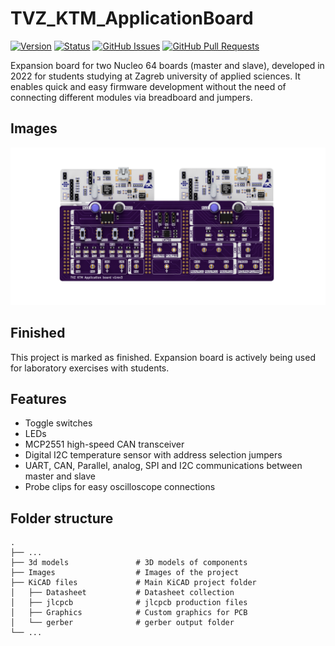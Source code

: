 # TVZ_KTM_ApplicationBoard
 
[![Version](https://img.shields.io/github/v/release/jkordek1/TVZ_KTM_ApplicationBoard)](https://github.com/jkordek1/TVZ_KTM_ApplicationBoard/releases/tag/Initial)
[![Status](https://img.shields.io/badge/status-active-success.svg)]()
[![GitHub Issues](https://img.shields.io/github/issues/jkordek1/TVZ_KTM_ApplicationBoard)](https://github.com/jkordek1/TVZ_KTM_ApplicationBoard/issues)
[![GitHub Pull Requests](https://img.shields.io/github/issues-pr/jkordek1/TVZ_KTM_ApplicationBoard)](https://github.com/jkordek1/TVZ_KTM_ApplicationBoard/pulls)

Expansion board for two Nucleo 64 boards (master and slave), developed in 2022 for students studying at Zagreb university of applied sciences.
It enables quick and easy firmware development without the need of connecting different modules via breadboard and jumpers.

## Images
<p align="center">
 <img width="1000" src="https://raw.githubusercontent.com/jkordek1/TVZ_KTM_ApplicationBoard/main/Images/front.png">
</p>

## Finished
This project is marked as finished. Expansion board is actively being used for laboratory exercises with students.

 ## Features
 - Toggle switches
 - LEDs
 - MCP2551 high-speed CAN transceiver
 - Digital I2C temperature sensor with address selection jumpers
 - UART, CAN, Parallel, analog, SPI and I2C communications between master and slave
 - Probe clips for easy oscilloscope connections
 
 ## Folder structure
    .
    ├── ...
    ├── 3d models               # 3D models of components
    ├── Images                  # Images of the project
    ├── KiCAD files             # Main KiCAD project folder
    │   ├── Datasheet           # Datasheet collection
    │   ├── jlcpcb              # jlcpcb production files
    │   ├── Graphics            # Custom graphics for PCB
    │   └── gerber              # gerber output folder
    └── ...
 
